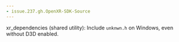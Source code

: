 ```yaml
---
- issue.237.gh.OpenXR-SDK-Source
---
```

xr_dependencies (shared utility): Include `unknwn.h` on Windows, even without D3D enabled.
